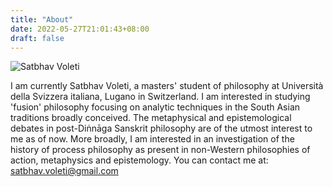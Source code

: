 ```yaml
---
title: "About"
date: 2022-05-27T21:01:43+08:00
draft: false
---
```


![Satbhav Voleti](../images/Satbhav.jpg)

I am currently Satbhav Voleti, a masters' student of philosophy at Università della Svizzera italiana, Lugano in Switzerland. I am interested in studying 'fusion' philosophy focusing on analytic techniques in the South Asian traditions broadly conceived. The metaphysical and epistemological debates in post-Diṅnāga Sanskrit philosophy are of the utmost interest to me as of now. More broadly, I am interested in an investigation of the history of process philosophy as present in non-Western philosophies of action, metaphysics and epistemology. You can contact me at: <satbhav.voleti@gmail.com> 



